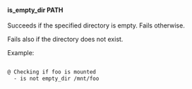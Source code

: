 #### is_empty_dir PATH

Succeeds if the specified directory is empty. Fails otherwise.

Fails also if the directory does not exist.

Example:

```bash

@ Checking if foo is mounted
  - is not empty_dir /mnt/foo

```
